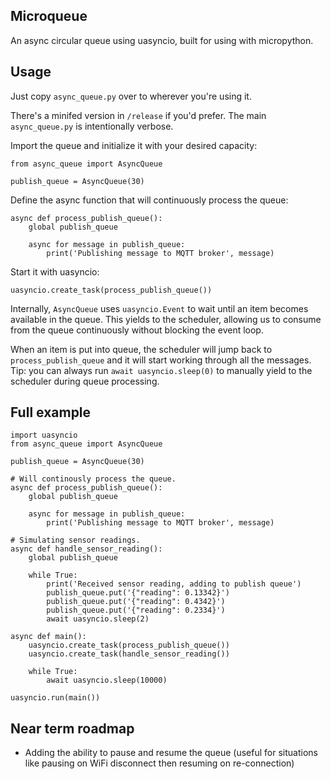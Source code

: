 ## Microqueue

An async circular queue using uasyncio, built for using with micropython.

## Usage
Just copy `async_queue.py` over to wherever you're using it.

There's a minifed version in `/release` if you'd prefer. The main `async_queue.py` is intentionally verbose.

Import the queue and initialize it with your desired capacity:
```
from async_queue import AsyncQueue

publish_queue = AsyncQueue(30)
```

Define the async function that will continuously process the queue:
```
async def process_publish_queue():
    global publish_queue

    async for message in publish_queue:
        print('Publishing message to MQTT broker', message)
```

Start it with uasyncio:
```
uasyncio.create_task(process_publish_queue())
```

Internally, `AsyncQueue` uses `uasyncio.Event` to wait until an item becomes available
in the queue. This yields to the scheduler, allowing us to consume from the queue
continuously without blocking the event loop.

When an item is put into queue, the scheduler will jump back to `process_publish_queue`
and it will start working through all the messages. Tip: you can always run
`await uasyncio.sleep(0)` to manually yield to the scheduler during queue processing.

## Full example
```
import uasyncio
from async_queue import AsyncQueue

publish_queue = AsyncQueue(30)

# Will continously process the queue.
async def process_publish_queue():
    global publish_queue

    async for message in publish_queue:
        print('Publishing message to MQTT broker', message)

# Simulating sensor readings.
async def handle_sensor_reading():
    global publish_queue

    while True:
        print('Received sensor reading, adding to publish queue')
        publish_queue.put('{"reading": 0.13342}')
        publish_queue.put('{"reading": 0.4342}')
        publish_queue.put('{"reading": 0.2334}')
        await uasyncio.sleep(2)

async def main():
    uasyncio.create_task(process_publish_queue())
    uasyncio.create_task(handle_sensor_reading())

    while True:
        await uasyncio.sleep(10000)

uasyncio.run(main())
```

## Near term roadmap
- Adding the ability to pause and resume the queue (useful for situations like pausing on WiFi disconnect then resuming on re-connection)
